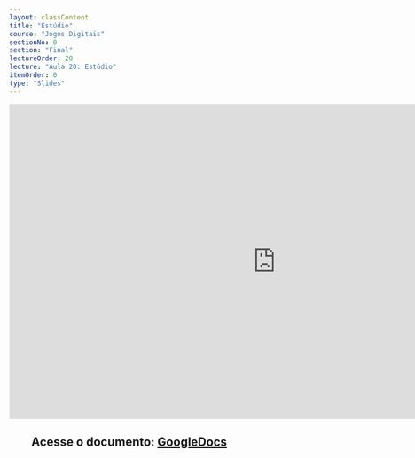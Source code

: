 ```yaml
---
layout: classContent
title: "Estúdio"
course: "Jogos Digitais"
sectionNo: 0
section: "Final"
lectureOrder: 20
lecture: "Aula 20: Estúdio"
itemOrder: 0
type: "Slides"
---
```


<iframe src="https://docs.google.com/presentation/d/e/2PACX-1vQ8UekNhoYNMJxO9IZ_vKGJugadqhLO_15tPDRPx-soFLNqClq6B5v4xm_uGmo0Yxx2_67c75oxZB4x/embed?start=false&loop=false&delayms=3000" frameborder="0" width="960" height="569" allowfullscreen="true" mozallowfullscreen="true" webkitallowfullscreen="true"></iframe>

## &nbsp;&nbsp;&nbsp;&nbsp;&nbsp;&nbsp;&nbsp;&nbsp;Acesse o documento: [GoogleDocs](https://docs.google.com/presentation/d/1U9v4XxiA7DjVrTY1PgODAR7UEXsolOyi1RLo4LUpPag/edit?usp=sharing)
